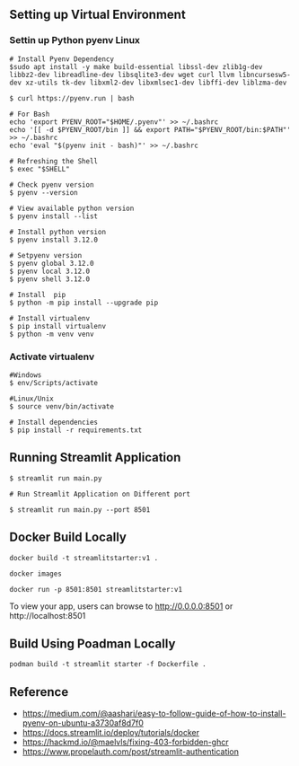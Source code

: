 ## Setting up Virtual Environment


### Settin up Python pyenv Linux
```
# Install Pyenv Dependency
$sudo apt install -y make build-essential libssl-dev zlib1g-dev libbz2-dev libreadline-dev libsqlite3-dev wget curl llvm libncursesw5-dev xz-utils tk-dev libxml2-dev libxmlsec1-dev libffi-dev liblzma-dev

$ curl https://pyenv.run | bash

# For Bash
echo 'export PYENV_ROOT="$HOME/.pyenv"' >> ~/.bashrc
echo '[[ -d $PYENV_ROOT/bin ]] && export PATH="$PYENV_ROOT/bin:$PATH"' >> ~/.bashrc
echo 'eval "$(pyenv init - bash)"' >> ~/.bashrc

# Refreshing the Shell
$ exec "$SHELL"

# Check pyenv version
$ pyenv --version

# View available python version
$ pyenv install --list

# Install python version
$ pyenv install 3.12.0

# Setpyenv version
$ pyenv global 3.12.0
$ pyenv local 3.12.0
$ pyenv shell 3.12.0

# Install  pip
$ python -m pip install --upgrade pip

# Install virtualenv
$ pip install virtualenv
$ python -m venv venv
```
### Activate virtualenv
```
#Windows
$ env/Scripts/activate

#Linux/Unix
$ source venv/bin/activate

# Install dependencies
$ pip install -r requirements.txt

```

## Running Streamlit Application

```
$ streamlit run main.py

# Run Streamlit Application on Different port

$ streamlit run main.py --port 8501

```

## Docker Build Locally

```
docker build -t streamlitstarter:v1 .

docker images

docker run -p 8501:8501 streamlitstarter:v1

```
To view your app, users can browse to http://0.0.0.0:8501 or http://localhost:8501

## Build Using Poadman Locally
```
podman build -t streamlit starter -f Dockerfile .
```



## Reference 
- https://medium.com/@aashari/easy-to-follow-guide-of-how-to-install-pyenv-on-ubuntu-a3730af8d7f0
- https://docs.streamlit.io/deploy/tutorials/docker
- https://hackmd.io/@maelvls/fixing-403-forbidden-ghcr
- https://www.propelauth.com/post/streamlit-authentication






